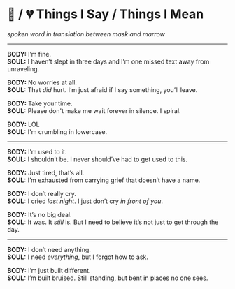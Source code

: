 # 🧠 / 💔 Things I Say / Things I Mean

*spoken word in translation between mask and marrow*

---

**BODY:** I’m fine.  
**SOUL:** I haven’t slept in three days and I’m one missed text away from unraveling.

**BODY:** No worries at all.  
**SOUL:** That *did* hurt. I’m just afraid if I say something, you’ll leave.

**BODY:** Take your time.  
**SOUL:** Please don't make me wait forever in silence. I spiral.

**BODY:** LOL  
**SOUL:** I'm crumbling in lowercase.

---

**BODY:** I’m used to it.  
**SOUL:** I shouldn’t be. I never should’ve had to get used to this.

**BODY:** Just tired, that’s all.  
**SOUL:** I’m exhausted from carrying grief that doesn’t have a name.

**BODY:** I don’t really cry.  
**SOUL:** I cried *last night*. I just don’t cry *in front of you*.

**BODY:** It’s no big deal.  
**SOUL:** It was. It *still* is. But I need to believe it’s not just to get through the day.

---

**BODY:** I don’t need anything.  
**SOUL:** I need *everything*, but I forgot how to ask.

**BODY:** I’m just built different.  
**SOUL:** I’m built bruised. Still standing, but bent in places no one sees.
